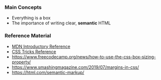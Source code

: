 ### Main Concepts

- Everything is a box
- The importance of writing clear, **semantic** HTML

### Reference Material

- [MDN Introductory Reference](https://developer.mozilla.org/en-US/docs/Web/CSS/CSS_Box_Model/Introduction_to_the_CSS_box_model)
- [CSS Tricks Reference](https://css-tricks.com/the-css-box-model/)
- https://www.freecodecamp.org/news/how-to-use-the-css-box-sizing-property/
- https://www.smashingmagazine.com/2019/07/margins-in-css/
- https://html.com/semantic-markup/
